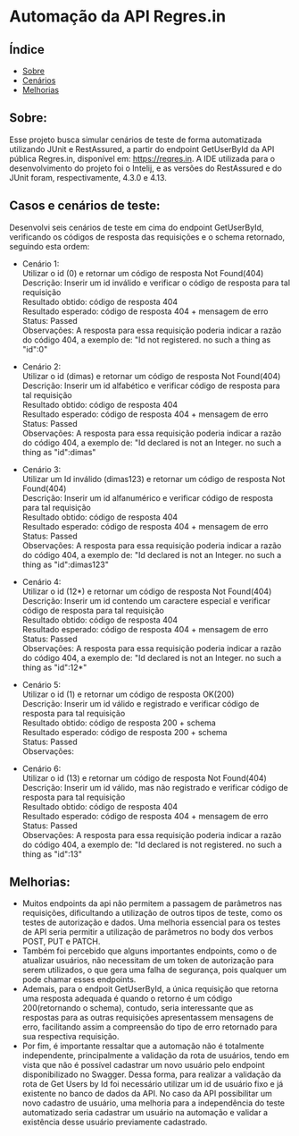 # Automação da API Regres.in
## Índice

* [Sobre](#sobre)
* [Cenários](#casos-e-cenários-de-teste)
* [Melhorias](#melhorias)

## Sobre:

Esse projeto busca simular cenários de teste de forma automatizada utilizando JUnit e RestAssured, a partir do endpoint GetUserById da API pública Regres.in, disponível em: https://reqres.in. A IDE utilizada para o desenvolvimento do projeto foi o Intelij, e as versões do RestAssured e do JUnit foram, respectivamente, 4.3.0 e 4.13. 

## Casos e cenários de teste:

Desenvolvi seis cenários de teste em cima do endpoint GetUserById, verificando os códigos de resposta das requisições e o schema retornado, seguindo esta ordem:
- Cenário 1: 
  <br/>Utilizar o id (0) e retornar um código de resposta Not Found(404)
  <br/>Descrição: Inserir um id inválido e verificar o código de resposta para tal requisição
  <br/>Resultado obtido: código de resposta 404
  <br/>Resultado esperado: código de resposta 404 + mensagem de erro
  <br/>Status: Passed
  <br/>Observações: A resposta para essa requisição poderia indicar a razão do código 404, a exemplo de: "Id not registered. no such a thing as "id":0"
  
- Cenário 2:
  <br/>Utilizar o id (dimas) e retornar um código de resposta Not Found(404)
  <br/>Descrição: Inserir um id alfabético e verificar código de resposta para tal requisição
  <br/>Resultado obtido: código de resposta 404
  <br/>Resultado esperado: código de resposta 404 + mensagem de erro
  <br/>Status: Passed
  <br/>Observações: A resposta para essa requisição poderia indicar a razão do código 404, a exemplo de: "Id declared is not an Integer. no such a thing as "id":dimas"
  
- Cenário 3:
  <br/>Utilizar um Id inválido (dimas123) e retornar um código de resposta Not Found(404)
  <br/>Descrição: Inserir um id alfanumérico e verificar código de resposta para tal requisição
  <br/>Resultado obtido: código de resposta 404
  <br/>Resultado esperado: código de resposta 404 + mensagem de erro
  <br/>Status: Passed
  <br/>Observações: A resposta para essa requisição poderia indicar a razão do código 404, a exemplo de: "Id declared is not an Integer. no such a thing as   "id":dimas123"
  
- Cenário 4:
  <br/>Utilizar o id (12*) e retornar um código de resposta Not Found(404)
  <br/>Descrição: Inserir um id contendo um caractere especial e verificar código de resposta para tal requisição
  <br/>Resultado obtido: código de resposta 404
  <br/>Resultado esperado: código de resposta 404 + mensagem de erro
  <br/>Status: Passed
  <br/>Observações: A resposta para essa requisição poderia indicar a razão do código 404, a exemplo de: "Id declared is not an Integer. no such a thing as "id":12*"
  
- Cenário 5:
  <br/>Utilizar o id (1) e retornar um código de resposta OK(200)
  <br/>Descrição: Inserir um id válido e registrado e verificar código de resposta para tal requisição
  <br/>Resultado obtido: código de resposta 200 + schema
  <br/>Resultado esperado: código de resposta 200 + schema
  <br/>Status: Passed
  <br/>Observações:
  
- Cenário 6:
  <br/>Utilizar o id (13) e retornar um código de resposta Not Found(404)
  <br/>Descrição: Inserir um id válido, mas não registrado e verificar código de resposta para tal requisição
  <br/>Resultado obtido: código de resposta 404
  <br/>Resultado esperado: código de resposta 404 + mensagem de erro
  <br/>Status: Passed
  <br/>Observações: A resposta para essa requisição poderia indicar a razão do código 404, a exemplo de: "Id declared is not registered. no such a thing as "id":13"
  
## Melhorias:
- Muitos endpoints da api não permitem a passagem de parâmetros nas requisições, dificultando a utilização de outros tipos de teste, como os testes de  autorização e dados. Uma melhoria essencial para os testes de API seria permitir a utilização de parâmetros no body dos verbos POST, PUT e PATCH.
- Também foi percebido que alguns importantes endpoints, como o de atualizar usuários, não necessitam de um token de autorização para serem utilizados, o que gera uma falha de segurança, pois qualquer um pode chamar esses endpoints.
- Ademais, para o endpoit GetUserById, a única requisição que retorna uma resposta adequada é quando o retorno é um código 200(retornando o schema), contudo, seria interessante que as respostas para as outras requisições apresentassem mensagens de erro, facilitando assim a compreensão do tipo de erro retornado para sua respectiva requisição.
- Por fim, é importante ressaltar que a automação não é totalmente independente, principalmente a validação da rota de usuários, tendo em vista que não é possível cadastrar um novo usuário pelo endpoint disponibilizado no Swagger. Dessa forma, para realizar a validação da rota de Get Users by Id foi necessário utilizar um id de usuário fixo e já existente no banco de dados da API. No caso da API possibilitar um novo cadastro de usuário, uma melhoria para a independência do teste automatizado seria cadastrar um usuário na automação e validar a existência desse usuário previamente cadastrado.
  
